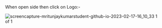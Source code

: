 When open side then click on Logo:-

![screencapture-mritunjaykumarstudent-github-io-2023-02-17-16_10_33 1 of 1](https://user-images.githubusercontent.com/117168137/219847416-343d82ab-5c4e-42b5-86ad-df92ef8b9a3d.png)
